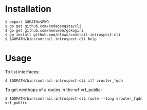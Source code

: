 Installation
============

    $ export GOPATH=$PWD
    $ go get github.com/codegangsta/cli
    $ go get github.com/moovweb/gokogiri
    $ go install github.com/nlewo/contrail-introspect-cli
    $ $GOPATH/bin/contrail-introspect-cli help

Usage
=====

To list interfaces:

    $ $GOPATH/bin/contrail-introspect-cli itf vrouter_fqdn

To get nexthops of a routes in the vrf vrf_public:

    $ $GOPATH/bin/contrail-introspect-cli route --long vrouter_fqdn vrf_public 
